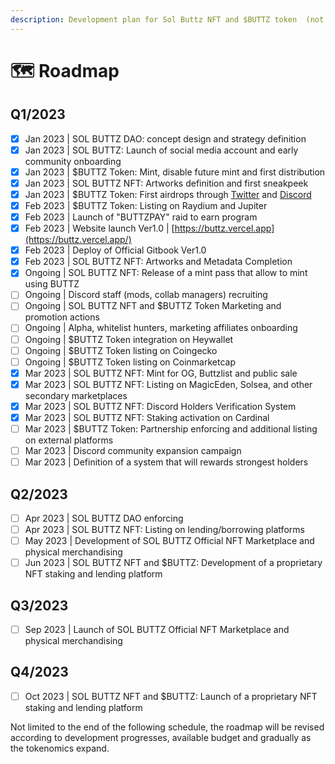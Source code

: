 ```yaml
---
description: Development plan for Sol Buttz NFT and $BUTTZ token  (not final)
---
```


# 🗺 Roadmap

## Q1/2023

* [x] Jan 2023 | SOL BUTTZ DAO: concept design and strategy definition
* [x] Jan 2023 | SOL BUTTZ: Launch of social media account and early community onboarding
* [x] Jan 2023 | $BUTTZ Token: Mint, disable future mint and first distribution
* [x] Jan 2023 | SOL BUTTZ NFT: Artworks definition and first sneakpeek
* [x] Jan 2023 | $BUTTZ Token: First airdrops through [Twitter](https://twitter.com/Sol\_Buttz) and [Discord](https://discord.me/buttz)
* [x] Feb 2023 | $BUTTZ Token: Listing on Raydium and Jupiter
* [x] Feb 2023 | Launch of "BUTTZPAY" raid to earn program
* [x] Feb 2023 | Website launch Ver1.0 | [https://buttz.vercel.app](https://buttz.vercel.app/)
* [x] Feb 2023 | Deploy of Official Gitbook Ver1.0
* [x] Feb 2023 | SOL BUTTZ NFT: Artworks and Metadata Completion
* [x] Ongoing | SOL BUTTZ NFT: Release of a mint pass that allow to mint using BUTTZ
* [ ] Ongoing | Discord staff (mods, collab managers) recruiting
* [ ] Ongoing | SOL BUTTZ NFT and $BUTTZ Token Marketing and promotion actions &#x20;
* [ ] Ongoing | Alpha, whitelist hunters, marketing affiliates onboarding
* [ ] Ongoing | $BUTTZ Token integration on Heywallet
* [ ] Ongoing | $BUTTZ Token listing on Coingecko
* [ ] Ongoing | $BUTTZ Token listing on Coinmarketcap
* [x] Mar 2023 | SOL BUTTZ NFT: Mint for OG, Buttzlist and public sale
* [x] Mar 2023 | SOL BUTTZ NFT: Listing on MagicEden, Solsea, and other secondary marketplaces
* [x] Mar 2023 |  SOL BUTTZ NFT: Discord Holders Verification System
* [x] Mar 2023 | SOL BUTTZ NFT: Staking activation on Cardinal
* [ ] Mar 2023 | $BUTTZ Token: Partnership enforcing and additional listing on external platforms
* [ ] Mar 2023 | Discord community expansion campaign
* [ ] Mar 2023 | Definition of a system that will rewards strongest holders

## **Q2/2023**

* [ ] Apr 2023 | SOL BUTTZ DAO enforcing
* [ ] Apr 2023 | SOL BUTTZ NFT: Listing on lending/borrowing platforms
* [ ] May 2023 | Development of SOL BUTTZ Official NFT Marketplace and physical merchandising
* [ ] Jun 2023 | SOL BUTTZ NFT and $BUTTZ: Development of a proprietary NFT staking and lending platform&#x20;

## **Q3/2023**

* [ ] Sep 2023 | Launch of SOL BUTTZ Official NFT Marketplace and physical merchandising

## **Q4/2023**

* [ ] Oct 2023 |  SOL BUTTZ NFT and $BUTTZ: Launch of a proprietary NFT staking and lending platform

Not limited to the end of the following schedule, the roadmap will be revised according to development progresses, available budget and gradually as the tokenomics expand.
